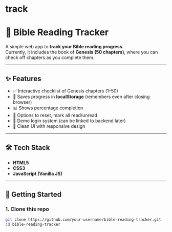 # track
# 📖 Bible Reading Tracker

A simple web app to **track your Bible reading progress**.  
Currently, it includes the book of **Genesis (50 chapters)**, where you can check off chapters as you complete them.

---

## ✨ Features
- ✅ Interactive checklist of Genesis chapters (1–50)  
- 💾 Saves progress in **localStorage** (remembers even after closing browser)  
- 📊 Shows percentage completion  
- 🔄 Options to reset, mark all read/unread  
- 🔐 Demo login system (can be linked to backend later)  
- 🎨 Clean UI with responsive design  

---

## 🛠️ Tech Stack
- **HTML5**
- **CSS3**
- **JavaScript (Vanilla JS)**

---

## 🚀 Getting Started

### 1. Clone this repo
```bash
git clone https://github.com/your-username/bible-reading-tracker.git
cd bible-reading-tracker

